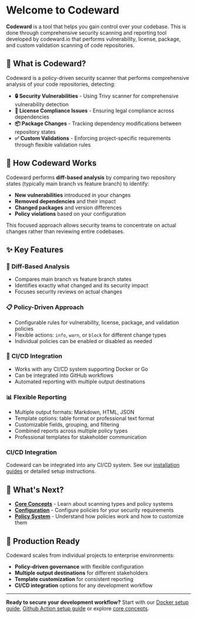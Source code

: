 # Welcome to Codeward

**Codeward** is a tool that helps you gain control over your codebase. This is done through comprehensive security scanning and reporting tool developed by codeward.io that performs vulnerability, license, package, and custom validation scanning of code repositories.

## 🎯 What is Codeward?

Codeward is a policy-driven security scanner that performs comprehensive analysis of your code repositories, detecting:

- **🔒 Security Vulnerabilities** - Using Trivy scanner for comprehensive vulnerability detection
- **📜 License Compliance Issues** - Ensuring legal compliance across dependencies
- **📦 Package Changes** - Tracking dependency modifications between repository states
- **✅ Custom Validations** - Enforcing project-specific requirements through flexible validation rules

## 🔧 How Codeward Works

Codeward performs **diff-based analysis** by comparing two repository states (typically main branch vs feature branch) to identify:

- **New vulnerabilities** introduced in your changes
- **Removed dependencies** and their impact
- **Changed packages** and version differences
- **Policy violations** based on your configuration

This focused approach allows security teams to concentrate on actual changes rather than reviewing entire codebases.

## ✨ Key Features

### 🔄 **Diff-Based Analysis**
- Compares main branch vs feature branch states
- Identifies exactly what changed and its security impact
- Focuses security reviews on actual changes

### 📋 **Policy-Driven Approach**
- Configurable rules for vulnerability, license, package, and validation policies
- Flexible actions: `info`, `warn`, or `block` for different change types
- Individual policies can be enabled or disabled as needed

### 🚀 **CI/CD Integration**
- Works with any CI/CD system supporting Docker or Go
- Can be integrated into GitHub workflows
- Automated reporting with multiple output destinations

### 📊 **Flexible Reporting**
- Multiple output formats: Markdown, HTML, JSON
- Template options: table format or professional text format
- Customizable fields, grouping, and filtering
- Combined reports across multiple policy types
- Professional templates for stakeholder communication

### CI/CD Integration

Codeward can be integrated into any CI/CD system. See our [installation guides](./installation/github-actions) or  detailed setup instructions.

## 📖 What's Next?

- **[Core Concepts](./concepts/scanning-types.md)** - Learn about scanning types and policy systems
- **[Configuration](./configuration/overview.md)** - Configure policies for your security requirements
- **[Policy System](./concepts/policy-system.md)** - Understand how policies work and how to customize them

## 🏢 Production Ready

Codeward scales from individual projects to enterprise environments:

- **Policy-driven governance** with flexible configuration
- **Multiple output destinations** for different stakeholders
- **Template customization** for consistent reporting
- **CI/CD integration** options for any development workflow

---

**Ready to secure your development workflow?** Start with our [Docker setup guide](./installation/docker.md), [Github Action setup guide](./installation/github-actions.md) or explore [core concepts](./concepts/scanning-types.md).
